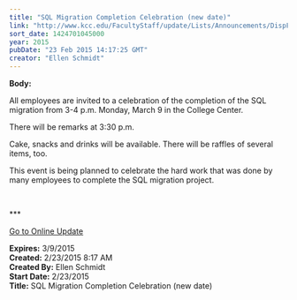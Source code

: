 ```yaml
---
title: "SQL Migration Completion Celebration (new date)"
link: "http://www.kcc.edu/FacultyStaff/update/Lists/Announcements/DispForm.aspx?ID=1835"
sort_date: 1424701045000
year: 2015
pubDate: "23 Feb 2015 14:17:25 GMT"
creator: "Ellen Schmidt"
---
```


<div><b>Body:</b> <div class="ExternalClass08B8D42EA48A4AD0B6688AAE06D55BBB"><p>​All employees are invited to a celebration of the completion of the SQL migration from 3-4 p.m. Monday, March 9 in the College Center.</p>
<p>There will be remarks at 3:30 p.m. </p>
<p>Cake, snacks and drinks will be available. There will be raffles of several items, too.</p>
<p>This event is being planned to celebrate the hard work that was done by many employees to complete the SQL migration project.<br /></p>
<p> </p>
<p>***</p>
<p><a href="/update">Go to Online Update</a></p></div></div>
<div><b>Expires:</b> 3/9/2015</div>
<div><b>Created:</b> 2/23/2015 8:17 AM</div>
<div><b>Created By:</b> Ellen Schmidt</div>
<div><b>Start Date:</b> 2/23/2015</div>
<div><b>Title:</b> SQL Migration Completion Celebration (new date)</div>
